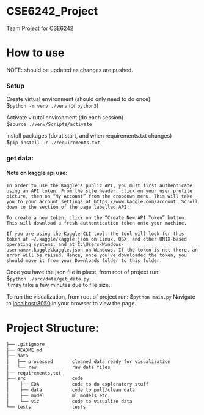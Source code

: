 # CSE6242_Project
Team Project for CSE6242

# How to use
NOTE: should be updated as changes are pushed.

### Setup
Create virtual environment (should only need to do once):  
$`python -m venv ./venv`  (or `python3`)  

Activate virutal environment (do each session)  
$`source ./venv/Scripts/activate`  

install packages (do at start, and when requirements.txt changes)  
$`pip install -r ./requirements.txt`  

### get data:
#### Note on kaggle api use:
```
In order to use the Kaggle’s public API, you must first authenticate using an API token. From the site header, click on your user profile picture, then on “My Account” from the dropdown menu. This will take you to your account settings at https://www.kaggle.com/account. Scroll down to the section of the page labelled API:

To create a new token, click on the “Create New API Token” button. This will download a fresh authentication token onto your machine.

If you are using the Kaggle CLI tool, the tool will look for this token at ~/.kaggle/kaggle.json on Linux, OSX, and other UNIX-based operating systems, and at C:\Users<Windows-username>.kaggle\kaggle.json on Windows. If the token is not there, an error will be raised. Hence, once you’ve downloaded the token, you should move it from your Downloads folder to this folder.
```
Once you have the json file in place, from root of project run:  
$`python ./src/data/get_data.py`  
it may take a few minutes due to file size.  

To run the visualization, from root of project run:
$`python main.py`
Navigate to [localhost:8050](http://localhost:8050) in your browser to view the page.



# Project Structure:
```bash
├── .gitignore  
├── README.md  
├── data  
│   ├── processed       cleaned data ready for visualization  
│   └── raw             raw data files  
├── requirements.txt      
├── src                 code  
│    ├── EDA            code to do exploratory stuff  
│    ├── data           code to pull/clean data  
│    ├── model          ml models etc.  
│    └── viz            code to visualize data  
└── tests               tests      
```
